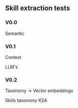 ## Skill extraction tests


### V0.0

Semantic




### V0.1

Context

LLM's




### V0.2

Taxonomy -> Vector embeddings

Skills taxonomy KSA
